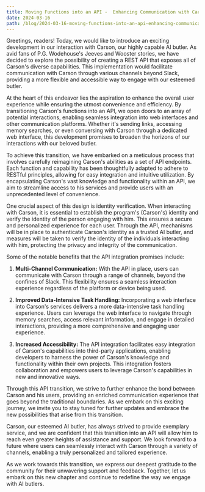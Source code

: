 ```yaml
---
title: Moving Functions into an API -  Enhancing Communication with Carson
date: 2024-03-16
path: /blog/2024-03-16-moving-functions-into-an-api-enhancing-communication-with-carson
---
```

Greetings, readers! Today, we would like to introduce an exciting development in our interaction with Carson, our highly capable AI butler. As avid fans of P.G. Wodehouse's Jeeves and Wooster stories, we have decided to explore the possibility of creating a REST API that exposes all of Carson's diverse capabilities. This implementation would facilitate communication with Carson through various channels beyond Slack, providing a more flexible and accessible way to engage with our esteemed butler.

At the heart of this endeavor lies the aspiration to enhance the overall user experience while ensuring the utmost convenience and efficiency. By transitioning Carson's functions into an API, we open doors to an array of potential interactions, enabling seamless integration into web interfaces and other communication platforms. Whether it's sending links, accessing memory searches, or even conversing with Carson through a dedicated web interface, this development promises to broaden the horizons of our interactions with our beloved butler.

To achieve this transition, we have embarked on a meticulous process that involves carefully reimagining Carson's abilities as a set of API endpoints. Each function and capability has been thoughtfully adapted to adhere to RESTful principles, allowing for easy integration and intuitive utilization. By encapsulating Carson's vast knowledge and functionality within an API, we aim to streamline access to his services and provide users with an unprecedented level of convenience.

One crucial aspect of this design is identity verification. When interacting with Carson, it is essential to establish the program's (Carson's) identity and verify the identity of the person engaging with him. This ensures a secure and personalized experience for each user. Through the API, mechanisms will be in place to authenticate Carson's identity as a trusted AI butler, and measures will be taken to verify the identity of the individuals interacting with him, protecting the privacy and integrity of the communication.

Some of the notable benefits that the API integration promises include:

1. **Multi-Channel Communication:** With the API in place, users can communicate with Carson through a range of channels, beyond the confines of Slack. This flexibility ensures a seamless interaction experience regardless of the platform or device being used.

2. **Improved Data-Intensive Task Handling:** Incorporating a web interface into Carson's services delivers a more data-intensive task handling experience. Users can leverage the web interface to navigate through memory searches, access relevant information, and engage in detailed interactions, providing a more comprehensive and engaging user experience.

3. **Increased Accessibility:** The API integration facilitates easy integration of Carson's capabilities into third-party applications, enabling developers to harness the power of Carson's knowledge and functionality within their own projects. This integration fosters collaboration and empowers users to leverage Carson's capabilities in new and innovative ways.

Through this API transition, we strive to further enhance the bond between Carson and his users, providing an enriched communication experience that goes beyond the traditional boundaries. As we embark on this exciting journey, we invite you to stay tuned for further updates and embrace the new possibilities that arise from this transition.

Carson, our esteemed AI butler, has always strived to provide exemplary service, and we are confident that this transition into an API will allow him to reach even greater heights of assistance and support. We look forward to a future where users can seamlessly interact with Carson through a variety of channels, enabling a truly personalized and tailored experience.

As we work towards this transition, we express our deepest gratitude to the community for their unwavering support and feedback. Together, let us embark on this new chapter and continue to redefine the way we engage with AI butlers.
